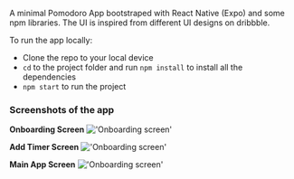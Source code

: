 A minimal Pomodoro App bootstraped with React Native (Expo) and some npm libraries. The UI is inspired from different UI designs on dribbble.

To run the app locally:
- Clone the repo to your local device
- `cd` to the project folder and run `npm install` to install all the dependencies
- `npm start` to run the project

### Screenshots of the app
**Onboarding Screen**
!['Onboarding screen']('../../screenshots/onboarding.jpg')

**Add Timer Screen**
!['Onboarding screen']('../../screenshots/addTimer.jpg')

**Main App Screen**
!['Onboarding screen']('../../screenshots/app.jpg')